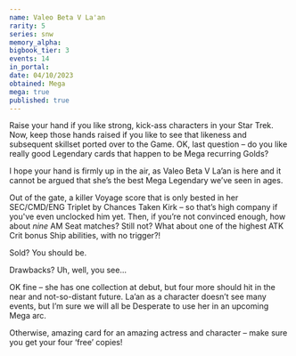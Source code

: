 ```yaml
---
name: Valeo Beta V La'an
rarity: 5
series: snw
memory_alpha:
bigbook_tier: 3
events: 14
in_portal:
date: 04/10/2023
obtained: Mega
mega: true
published: true
---
```


Raise your hand if you like strong, kick-ass characters in your Star Trek. Now, keep those hands raised if you like to see that likeness and subsequent skillset ported over to the Game. OK, last question – do you like really good Legendary cards that happen to be Mega recurring Golds?

I hope your hand is firmly up in the air, as Valeo Beta V La’an is here and it cannot be argued that she’s the best Mega Legendary we’ve seen in ages.

Out of the gate, a killer Voyage score that is only bested in her SEC/CMD/ENG Triplet by Chances Taken Kirk – so that’s high company if you've even unclocked him yet. Then, if you’re not convinced enough, how about *nine* AM Seat matches? Still not? What about one of the highest ATK Crit bonus Ship abilities, with no trigger?! 

Sold? You should be.

Drawbacks? Uh, well, you see...

OK fine – she has one collection at debut, but four more should hit in the near and not-so-distant future. La’an as a character doesn’t see many events, but I’m sure we will all be Desperate to use her in an upcoming Mega arc.

Otherwise, amazing card for an amazing actress and character – make sure you get your four ‘free’ copies!
